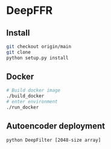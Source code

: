 # DeepFFR


## Install
```bash
git checkout origin/main
git clone 
python setup.py install
```

## Docker

```bash
# Build docker image
./build_docker
# enter environment
./run_docker
```

## Autoencoder deployment

```bash
python DeepFilter [2048-size array]
```
